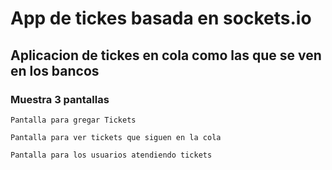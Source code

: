 # App de tickes basada en sockets.io

## Aplicacion de tickes en cola como las que se ven en los bancos

### Muestra 3 pantallas
```
Pantalla para gregar Tickets

Pantalla para ver tickets que siguen en la cola

Pantalla para los usuarios atendiendo tickets
